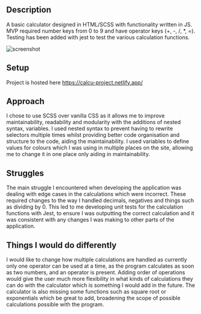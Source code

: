 ## Description
A basic calculator designed in HTML/SCSS with functionality written in JS. MVP required number keys from 0 to 9 and have operator keys (+, -, /, *, =). Testing has been added with jest to test the various calculation functions.

![screenshot](https://user-images.githubusercontent.com/93106408/201230084-aff28369-d2b5-4d20-855c-9664449c672c.JPG)

## Setup 
Project is hosted here https://calcu-project.netlify.app/

## Approach
I chose to use SCSS over vanilla CSS as it allows me to improve maintainability, readability and modularity with the additions of nested syntax, variables. I used nested syntax to prevent having to rewrite selectors multiple times whilst providing better code organisation and structure to the code, aiding the maintainability. I used variables to define values for colours which I was using in multiple places on the site, allowing me to change it in one place only aiding in maintainability.

## Struggles
The main struggle I encountered when developing the application was dealing with edge cases in the calculations which were incorrect. These required changes to the way I handled decimals, negatives and things such as dividing by 0. This led to me developing unit tests for the calculation functions with Jest, to ensure I was outputting the correct calculation and it was consistent with any changes I was making to other parts of the application.

## Things I would do differently
I would like to change how multiple calculations are handled as currently only one operator can be used at a time, as the program calculates as soon as two numbers, and an operator is present. Adding order of operations would give the user much more flexibility in what kinds of calculations they can do with the calculator which is something I would add in the future. The calculator is also missing some functions such as square root or exponentials which be great to add, broadening the scope of possible calculations possible with the program.
